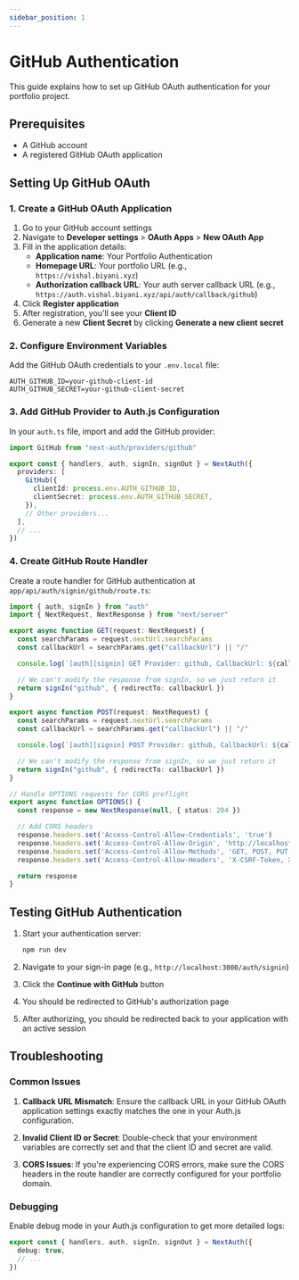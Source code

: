 ```yaml
---
sidebar_position: 1
---
```


# GitHub Authentication

This guide explains how to set up GitHub OAuth authentication for your portfolio project.

## Prerequisites

- A GitHub account
- A registered GitHub OAuth application

## Setting Up GitHub OAuth

### 1. Create a GitHub OAuth Application

1. Go to your GitHub account settings
2. Navigate to **Developer settings** > **OAuth Apps** > **New OAuth App**
3. Fill in the application details:
   - **Application name**: Your Portfolio Authentication
   - **Homepage URL**: Your portfolio URL (e.g., `https://vishal.biyani.xyz`)
   - **Authorization callback URL**: Your auth server callback URL (e.g., `https://auth.vishal.biyani.xyz/api/auth/callback/github`)
4. Click **Register application**
5. After registration, you'll see your **Client ID**
6. Generate a new **Client Secret** by clicking **Generate a new client secret**

### 2. Configure Environment Variables

Add the GitHub OAuth credentials to your `.env.local` file:

```
AUTH_GITHUB_ID=your-github-client-id
AUTH_GITHUB_SECRET=your-github-client-secret
```

### 3. Add GitHub Provider to Auth.js Configuration

In your `auth.ts` file, import and add the GitHub provider:

```typescript
import GitHub from "next-auth/providers/github"

export const { handlers, auth, signIn, signOut } = NextAuth({
  providers: [
    GitHub({
      clientId: process.env.AUTH_GITHUB_ID,
      clientSecret: process.env.AUTH_GITHUB_SECRET,
    }),
    // Other providers...
  ],
  // ...
})
```

### 4. Create GitHub Route Handler

Create a route handler for GitHub authentication at `app/api/auth/signin/github/route.ts`:

```typescript
import { auth, signIn } from "auth"
import { NextRequest, NextResponse } from "next/server"

export async function GET(request: NextRequest) {
  const searchParams = request.nextUrl.searchParams
  const callbackUrl = searchParams.get("callbackUrl") || "/"

  console.log(`[auth][signin] GET Provider: github, CallbackUrl: ${callbackUrl}`)

  // We can't modify the response from signIn, so we just return it
  return signIn("github", { redirectTo: callbackUrl })
}

export async function POST(request: NextRequest) {
  const searchParams = request.nextUrl.searchParams
  const callbackUrl = searchParams.get("callbackUrl") || "/"

  console.log(`[auth][signin] POST Provider: github, CallbackUrl: ${callbackUrl}`)

  // We can't modify the response from signIn, so we just return it
  return signIn("github", { redirectTo: callbackUrl })
}

// Handle OPTIONS requests for CORS preflight
export async function OPTIONS() {
  const response = new NextResponse(null, { status: 204 })

  // Add CORS headers
  response.headers.set('Access-Control-Allow-Credentials', 'true')
  response.headers.set('Access-Control-Allow-Origin', 'http://localhost:3775')
  response.headers.set('Access-Control-Allow-Methods', 'GET, POST, PUT, DELETE, OPTIONS')
  response.headers.set('Access-Control-Allow-Headers', 'X-CSRF-Token, X-Requested-With, Accept, Accept-Version, Content-Length, Content-MD5, Content-Type, Date, X-Api-Version')

  return response
}
```

## Testing GitHub Authentication

1. Start your authentication server:
   ```bash
   npm run dev
   ```

2. Navigate to your sign-in page (e.g., `http://localhost:3000/auth/signin`)

3. Click the **Continue with GitHub** button

4. You should be redirected to GitHub's authorization page

5. After authorizing, you should be redirected back to your application with an active session

## Troubleshooting

### Common Issues

1. **Callback URL Mismatch**: Ensure the callback URL in your GitHub OAuth application settings exactly matches the one in your Auth.js configuration.

2. **Invalid Client ID or Secret**: Double-check that your environment variables are correctly set and that the client ID and secret are valid.

3. **CORS Issues**: If you're experiencing CORS errors, make sure the CORS headers in the route handler are correctly configured for your portfolio domain.

### Debugging

Enable debug mode in your Auth.js configuration to get more detailed logs:

```typescript
export const { handlers, auth, signIn, signOut } = NextAuth({
  debug: true,
  // ...
})
```
